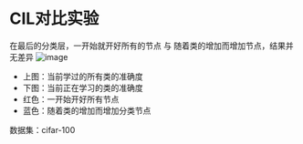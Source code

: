 # CIL对比实验
在最后的分类层，一开始就开好所有的节点 与 随着类的增加而增加节点，结果并无差异
![image](https://user-images.githubusercontent.com/45524987/146775768-a94c9f4f-e873-426e-b050-60286ca5b6fe.png)
* 上图：当前学过的所有类的准确度
* 下图：当前正在学习的类的准确度
* 红色：一开始开好所有节点
* 蓝色：随着类的增加而增加分类节点

数据集：cifar-100
